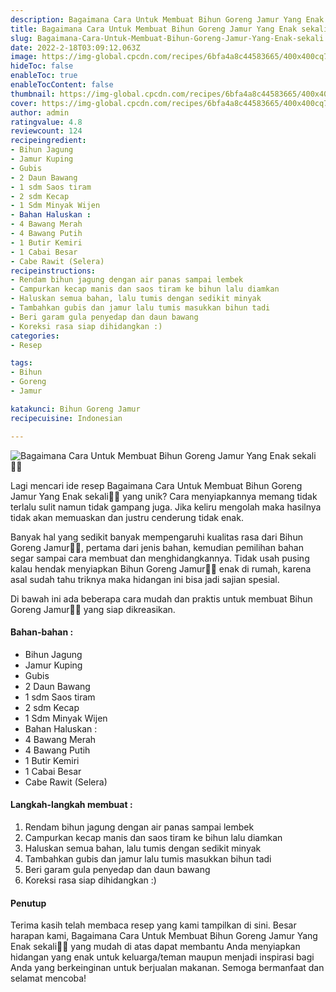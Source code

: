 ```yaml
---
description: Bagaimana Cara Untuk Membuat Bihun Goreng Jamur Yang Enak sekali"
title: Bagaimana Cara Untuk Membuat Bihun Goreng Jamur Yang Enak sekali
slug: Bagaimana-Cara-Untuk-Membuat-Bihun-Goreng-Jamur-Yang-Enak-sekali
date: 2022-2-18T03:09:12.063Z
image: https://img-global.cpcdn.com/recipes/6bfa4a8c44583665/400x400cq70/photo.jpg
hideToc: false
enableToc: true
enableTocContent: false
thumbnail: https://img-global.cpcdn.com/recipes/6bfa4a8c44583665/400x400cq70/photo.jpg
cover: https://img-global.cpcdn.com/recipes/6bfa4a8c44583665/400x400cq70/photo.jpg
author: admin
ratingvalue: 4.8
reviewcount: 124
recipeingredient:
- Bihun Jagung
- Jamur Kuping
- Gubis
- 2 Daun Bawang
- 1 sdm Saos tiram
- 2 sdm Kecap
- 1 Sdm Minyak Wijen
- Bahan Haluskan :
- 4 Bawang Merah
- 4 Bawang Putih
- 1 Butir Kemiri
- 1 Cabai Besar
- Cabe Rawit (Selera)
recipeinstructions:
- Rendam bihun jagung dengan air panas sampai lembek
- Campurkan kecap manis dan saos tiram ke bihun lalu diamkan
- Haluskan semua bahan, lalu tumis dengan sedikit minyak
- Tambahkan gubis dan jamur lalu tumis masukkan bihun tadi
- Beri garam gula penyedap dan daun bawang
- Koreksi rasa siap dihidangkan :)
categories:
- Resep

tags:
- Bihun
- Goreng
- Jamur

katakunci: Bihun Goreng Jamur
recipecuisine: Indonesian

---
```


![Bagaimana Cara Untuk Membuat Bihun Goreng Jamur Yang Enak sekali👩‍🍳](https://img-global.cpcdn.com/recipes/6bfa4a8c44583665/400x400cq70/photo.jpg)

Lagi mencari ide resep Bagaimana Cara Untuk Membuat Bihun Goreng Jamur Yang Enak sekali👩‍🍳 yang unik? Cara menyiapkannya memang tidak terlalu sulit namun tidak gampang juga. Jika keliru mengolah maka hasilnya tidak akan memuaskan dan justru cenderung tidak enak.

Banyak hal yang sedikit banyak mempengaruhi kualitas rasa dari Bihun Goreng Jamur👩‍🍳, pertama dari jenis bahan, kemudian pemilihan bahan segar sampai cara membuat dan menghidangkannya. Tidak usah pusing kalau hendak menyiapkan Bihun Goreng Jamur👩‍🍳 enak di rumah, karena asal sudah tahu triknya maka hidangan ini bisa jadi sajian spesial.

Di bawah ini ada beberapa cara mudah dan praktis untuk membuat Bihun Goreng Jamur👩‍🍳 yang siap dikreasikan.

<!--inarticleads1-->

#### Bahan-bahan :

- Bihun Jagung
- Jamur Kuping
- Gubis
- 2 Daun Bawang
- 1 sdm Saos tiram
- 2 sdm Kecap
- 1 Sdm Minyak Wijen
- Bahan Haluskan :
- 4 Bawang Merah
- 4 Bawang Putih
- 1 Butir Kemiri
- 1 Cabai Besar
- Cabe Rawit (Selera)

<!--inarticleads2-->

#### Langkah-langkah membuat :

1. Rendam bihun jagung dengan air panas sampai lembek
1. Campurkan kecap manis dan saos tiram ke bihun lalu diamkan
1. Haluskan semua bahan, lalu tumis dengan sedikit minyak
1. Tambahkan gubis dan jamur lalu tumis masukkan bihun tadi
1. Beri garam gula penyedap dan daun bawang
1. Koreksi rasa siap dihidangkan :)

#### Penutup

Terima kasih telah membaca resep yang kami tampilkan di sini. Besar harapan kami, Bagaimana Cara Untuk Membuat Bihun Goreng Jamur Yang Enak sekali👩‍🍳 yang mudah di atas dapat membantu Anda menyiapkan hidangan yang enak untuk keluarga/teman maupun menjadi inspirasi bagi Anda yang berkeinginan untuk berjualan makanan. Semoga bermanfaat dan selamat mencoba!